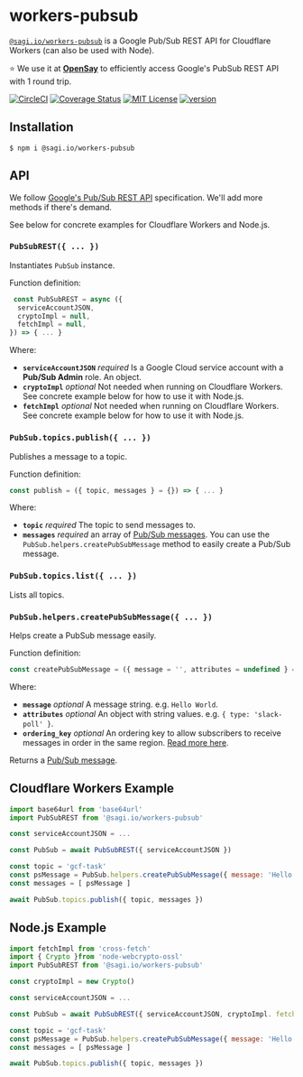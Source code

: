 # workers-pubsub

[`@sagi.io/workers-pubsub`](https://www.npmjs.com/package/@sagi.io/workers-pubsub) is a Google Pub/Sub REST API for Cloudflare Workers (can also be used with Node).

⭐ We use it at **[OpenSay](https://opensay.co/?s=workers-pubsub)** to efficiently access Google's PubSub REST API with 1 round trip.

[![CircleCI](https://circleci.com/gh/sagi/workers-pubsub.svg?style=svg&circle-token=88da6b4a2a6ad3055418fb0b9da327d7fff9a99a)](https://circleci.com/gh/sagi/workers-pubsub)
[![Coverage Status](https://coveralls.io/repos/github/sagi/workers-pubsub/badge.svg)](https://coveralls.io/github/sagi/workers-pubsub)
[![MIT License](https://img.shields.io/npm/l/@sagi.io/workers-pubsub.svg?style=flat-square)](http://opensource.org/licenses/MIT)
[![version](https://img.shields.io/npm/v/@sagi.io/workers-pubsub.svg?style=flat-square)](http://npm.im/@sagi.io/workers-pubsub)

## Installation

~~~
$ npm i @sagi.io/workers-pubsub
~~~

## API

We follow [Google's Pub/Sub REST API](https://cloud.google.com/pubsub/docs/reference/rest/) specification. We'll add more methods if there's demand.

See below for concrete examples for Cloudflare Workers and Node.js.

### **`PubSubREST({ ... })`**

Instantiates `PubSub` instance.

Function definition:

```js
 const PubSubREST = async ({
  serviceAccountJSON,
  cryptoImpl = null,
  fetchImpl = null,
}) => { ... }
```
Where:

  - **`serviceAccountJSON`** *required* Is a Google Cloud service account with a **Pub/Sub Admin** role. An object.
  - **`cryptoImpl`** *optional* Not needed when running on Cloudflare Workers. See concrete example below for how to use it with Node.js.
  - **`fetchImpl`** *optional* Not needed when running on Cloudflare Workers. See concrete example below for how to use it with Node.js.

### **`PubSub.topics.publish({ ... })`**

Publishes a message to a topic.

Function definition:

```js
const publish = ({ topic, messages } = {}) => { ... }
```
Where:

  - **`topic`** *required* The topic to send messages to.
  - **`messages`** *required* an array of [Pub/Sub messages](https://cloud.google.com/pubsub/docs/reference/rest/v1/PubsubMessage). You can use the `PubSub.helpers.createPubSubMessage` method to easily create a Pub/Sub message.

### **`PubSub.topics.list({ ... })`**

Lists all topics.

### **`PubSub.helpers.createPubSubMessage({ ... })`**
Helps create a PubSub message easily.

Function definition:

```js
const createPubSubMessage = ({ message = '', attributes = undefined } = {}) => { ... }
```
Where:

  - **`message`** *optional* A message string. e.g. `Hello World`.
  - **`attributes`** *optional* An object with string values. e.g. `{ type: 'slack-poll' }`.
  - **`ordering_key`** *optional* An ordering key to allow subscribers to receive messages in order in the same region. [Read more here](https://cloud.google.com/pubsub/docs/publisher#using_ordering_keys).

Returns a [Pub/Sub message](https://cloud.google.com/pubsub/docs/reference/rest/v1/PubsubMessage).

## Cloudflare Workers Example

~~~js
import base64url from 'base64url'
import PubSubREST from '@sagi.io/workers-pubsub'

const serviceAccountJSON = ...

const PubSub = await PubSubREST({ serviceAccountJSON })

const topic = 'gcf-task'
const psMessage = PubSub.helpers.createPubSubMessage({ message: 'Hello World!' })
const messages = [ psMessage ]

await PubSub.topics.publish({ topic, messages })
~~~

## Node.js Example

~~~js
import fetchImpl from 'cross-fetch'
import { Crypto }from 'node-webcrypto-ossl'
import PubSubREST from '@sagi.io/workers-pubsub'

const cryptoImpl = new Crypto()

const serviceAccountJSON = ...

const PubSub = await PubSubREST({ serviceAccountJSON, cryptoImpl. fetchImpl })

const topic = 'gcf-task'
const psMessage = PubSub.helpers.createPubSubMessage({ message: 'Hello World!' })
const messages = [ psMessage ]

await PubSub.topics.publish({ topic, messages })
~~~
